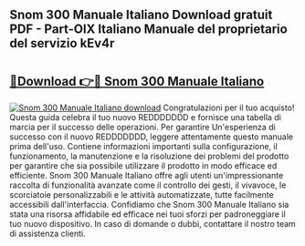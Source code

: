 ## Snom 300 Manuale Italiano Download gratuit PDF - Part-OlX Italiano Manuale del proprietario del servizio kEv4r

# <h2><a href="http://dfb926l.blite.top/?on=Snom+300+Manuale+Italiano">🔗Download 👉🔴 Snom 300 Manuale Italiano</a></h2>

[![Snom 300 Manuale Italiano download](https://i.imgur.com/lujVjoI.png)](http://dfb926l.blite.top/?on=Snom+300+Manuale+Italiano)
Congratulazioni per il tuo acquisto! Questa guida celebra il tuo nuovo REDDDDDDD e fornisce una tabella di marcia per il successo delle operazioni. Per garantire Un'esperienza di successo con il nuovo REDDDDDDD, leggere attentamente questo manuale prima dell'uso. Contiene informazioni importanti sulla configurazione, il funzionamento, la manutenzione e la risoluzione dei problemi del prodotto per garantire che sia possibile utilizzare il prodotto in modo efficace ed efficiente. Snom 300 Manuale Italiano offre agli utenti un'impressionante raccolta di funzionalità avanzate come il controllo dei gesti, il vivavoce, le scorciatoie personalizzabili e le attività automatizzate, tutte facilmente accessibili dall'interfaccia. Confidiamo che Snom 300 Manuale Italiano sia stata una risorsa affidabile ed efficace nei tuoi sforzi per padroneggiare il tuo nuovo dispositivo. In caso di domande o dubbi, contattare il nostro team di assistenza clienti.

